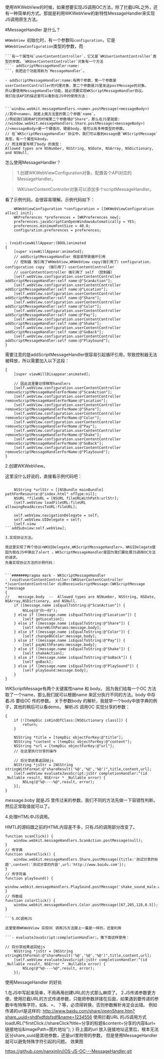 使用WKWebView的时候，如果想要实现JS调用OC方法，除了拦截URL之外，还有一种简单的方式。那就是利用WKWebView的新特性MessageHandler来实现JS调用原生方法。

#MessageHandler 是什么？

`WKWebView `初始化时，有一个参数叫`configuration`，它是`WKWebViewConfiguration`类型的参数，而
```WKWebViewConfiguration
```有一个属性叫`userContentController`，它又是`WKUserContentController`类型的参数。`WKUserContentController`对象有一个方法
```- addScriptMessageHandler:name:
```，我把这个功能简称为`MessageHandler`。

- addScriptMessageHandler:name:有两个参数，第一个参数是userContentController的代理对象，第二个参数是JS里发送postMessage的对象。
所以要使用MessageHandler功能，就必须要实现WKScriptMessageHandler协议。
我们在该API的描述里可以看到在JS中的使用方法：


```window.webkit.messageHandlers.<name>.postMessage(<messageBody>)
//其中<name>，就是上面方法里的第二个参数`name`。
//例如我们调用API的时候第二个参数填@"Share"，那么在JS里就是:
//window.webkit.messageHandlers.Share.postMessage(<messageBody>)
//<messageBody>是一个键值对，键是body，值可以有多种类型的参数。
// 在`WKScriptMessageHandler`协议中，我们可以看到mssage是`WKScriptMessage`类型，有一个属性叫body。
// 而注释里写明了body 的类型：
Allowed types are NSNumber, NSString, NSDate, NSArray, NSDictionary, and NSNull.
```
怎么使用MessageHandler？

>  1.创建WKWebViewConfiguration对象，配置各个API对应的MessageHandler。

> WKUserContentController对象可以添加多个scriptMessageHandler。

看了示例代码，会很容易理解。示例代码如下：

  
``` // 这是创建configuration 的过程
    WKWebViewConfiguration *configuration = [[WKWebViewConfiguration alloc] init];
    WKPreferences *preferences = [WKPreferences new];
    preferences.javaScriptCanOpenWindowsAutomatically = YES;
    preferences.minimumFontSize = 40.0;
    configuration.preferences = preferences;


- (void)viewWillAppear:(BOOL)animated
{
    [super viewWillAppear:animated];
    // addScriptMessageHandler 很容易导致循环引用
    // 控制器 强引用了WKWebView,WKWebView copy(强引用了）configuration， configuration copy （强引用了）userContentController
    // userContentController 强引用了 self （控制器）
    [self.webView.configuration.userContentController addScriptMessageHandler:self name:@"ScanAction"];
    [self.webView.configuration.userContentController addScriptMessageHandler:self name:@"Location"];
    [self.webView.configuration.userContentController addScriptMessageHandler:self name:@"Share"];
    [self.webView.configuration.userContentController addScriptMessageHandler:self name:@"Color"];
    [self.webView.configuration.userContentController addScriptMessageHandler:self name:@"Pay"];
    [self.webView.configuration.userContentController addScriptMessageHandler:self name:@"Shake"];
    [self.webView.configuration.userContentController addScriptMessageHandler:self name:@"GoBack"];
    [self.webView.configuration.userContentController addScriptMessageHandler:self name:@"PlaySound"];
}

```
需要注意的是addScriptMessageHandler很容易引起循环引用，导致控制器无法被释放，所以需要加入以下这段：


```- (void)viewWillDisappear:(BOOL)animated
{
    [super viewWillDisappear:animated];

    // 因此这里要记得移除handlers
    [self.webView.configuration.userContentController removeScriptMessageHandlerForName:@"ScanAction"];
    [self.webView.configuration.userContentController removeScriptMessageHandlerForName:@"Location"];
    [self.webView.configuration.userContentController removeScriptMessageHandlerForName:@"Share"];
    [self.webView.configuration.userContentController removeScriptMessageHandlerForName:@"Color"];
    [self.webView.configuration.userContentController removeScriptMessageHandlerForName:@"Pay"];
    [self.webView.configuration.userContentController removeScriptMessageHandlerForName:@"Shake"];
    [self.webView.configuration.userContentController removeScriptMessageHandlerForName:@"GoBack"];
    [self.webView.configuration.userContentController removeScriptMessageHandlerForName:@"PlaySound"];
}

```
2.创建WKWebView。

这里没什么好说的，直接看示例代码吧：


```    self.webView = [[WKWebView alloc] initWithFrame:self.view.frame configuration:configuration];

    NSString *urlStr = [[NSBundle mainBundle] pathForResource:@"index.html" ofType:nil];
    NSURL *fileURL = [NSURL fileURLWithPath:urlStr];
    [self.webView loadFileURL:fileURL allowingReadAccessToURL:fileURL];

    self.webView.navigationDelegate = self;
    self.webView.UIDelegate = self;
    [self.view 
```addSubview:self.webView];

3.实现协议方法。

我这里实现了两个协议<WKUIDelegate,WKScriptMessageHandler>，WKUIDelegate是因为我在JS中弹出了alert 。WKScriptMessageHandler是因为我们要处理JS调用OC方法的请求。
先看实现协议方法的示例代码：


```#######pragma mark - WKScriptMessageHandler
- (void)userContentController:(WKUserContentController *)userContentController didReceiveScriptMessage:(WKScriptMessage *)message
{
//    message.body  --  Allowed types are NSNumber, NSString, NSDate, NSArray,NSDictionary, and NSNull.
    if ([message.name isEqualToString:@"ScanAction"]) {
        NSLog(@"扫一扫");
    } else if ([message.name isEqualToString:@"Location"]) {
        [self getLocation];
    } else if ([message.name isEqualToString:@"Share"]) {
        [self shareWithParams:message.body];
    } else if ([message.name isEqualToString:@"Color"]) {
        [self changeBGColor:message.body];
    } else if ([message.name isEqualToString:@"Pay"]) {
        [self payWithParams:message.body];
    } else if ([message.name isEqualToString:@"Shake"]) {
        [self shakeAction];
    } else if ([message.name isEqualToString:@"GoBack"]) {
        [self goBack];
    } else if ([message.name isEqualToString:@"PlaySound"]) {
        [self playSound:message.body];
    }
}
```
WKScriptMessage有两个关键属性name 和 body。
因为我们给每一个OC 方法取了一个name，那么我们就可以根据name 来区分执行不同的方法。body 中存着JS 要给OC 传的参数。
关于参数body 的解析，我就举一个body中放字典的例子，其他的稍后可以看demo。
解析JS 调用OC 实现分享的参数：


```- (void)shareWithParams:(NSDictionary *)tempDic
{
    if (![tempDic isKindOfClass:[NSDictionary class]]) {
        return;
    }

    NSString *title = [tempDic objectForKey:@"title"];
    NSString *content = [tempDic objectForKey:@"content"];
    NSString *url = [tempDic objectForKey:@"url"];
    // 在这里执行分享的操作

    // 将分享结果返回给js
    NSString *jsStr = [NSString stringWithFormat:@"shareResult('%@','%@','%@')",title,content,url];
    [self.webView evaluateJavaScript:jsStr completionHandler:^(id _Nullable result, NSError * _Nullable error) {
        NSLog(@"%@----%@",result, error);
    }];
}
```
message.boby 就是JS 里传过来的参数。我们不同的方法先做一下容错性判断。然后正常取值就可以了。

4.处理HTML中JS调用。

HMTL的源码跟之前的HTML内容差不多，只有JS的调用部分改变了。


```// 传null
function scanClick() {
    window.webkit.messageHandlers.ScanAction.postMessage(null);
}
// 传字典              
function shareClick() {
    window.webkit.messageHandlers.Share.postMessage({title:'测试分享的标题',content:'测试分享的内容',url:'http://www.baidu.com'});
}
// 传字符串
function playSound() { 
    window.webkit.messageHandlers.PlaySound.postMessage('shake_sound_male.wav');
}
// 传数组
function colorClick() {
    window.webkit.messageHandlers.Color.postMessage([67,205,128,0.5]);
}

```5.OC调用JS

这里使用WKWebView 实现OC 调用JS方法跟上一篇是一样的，还是利用

```- evaluateJavaScript:completionHandler:。像下面这样使用：

// 将分享结果返回给js
    NSString *jsStr = [NSString stringWithFormat:@"shareResult('%@','%@','%@')",title,content,url];
    [self.webView evaluateJavaScript:jsStr completionHandler:^(id _Nullable result, NSError * _Nullable error) {
        NSLog(@"%@----%@",result, error);
    }];

```
使用MessageHandler 的好处

1.在JS中写起来简单，不用再用创建URL的方式那么麻烦了。
2.JS传递参数更方便。使用拦截URL的方式传递参数，只能把参数拼接在后面，如果遇到要传递的参数中有特殊字符，如&、=、？等，必须得转换，否则参数解析肯定会出错。
例如传递的url是这样的:
http://www.baidu.com/share/openShare.htm?share_uuid=shdfxdfdsfsdf&name=1234556
使用拦截URL 的JS调用方式
loadURL("firstClick://shareClick?title=分享的标题&content=分享的内容&url=链接地址&imagePath=图片地址"); }
将上面的url 放入链接地址这里后，根本无法区分share_uuid是其他参数，还是url里附带的参数。
但是使用MessageHandler 就可以避免特殊字符引起的问题。
效果图






https://github.com/nanxinlin/iOS-JS-OC---MessageHandler.git

